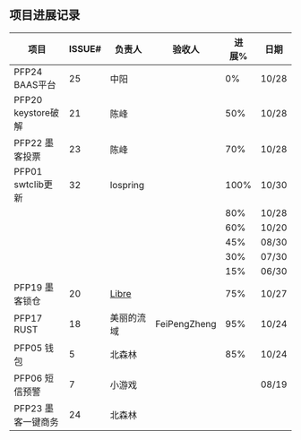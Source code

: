 ## 项目进展记录

| 项目           | ISSUE# | 负责人 | 验收人 | 进展% | 日期  |
|----------------|--------|----------|--------|-------|-------|
| PFP24 BAAS平台 | 25     | 中阳     |        | 0%    | 10/28 |
| PFP20 keystore破解 | 21 | 陈峰     |        | 50%   | 10/28 |
| PFP22 墨客投票 | 23     | 陈峰     |        | 70%   | 10/28 |
| PFP01 swtclib更新 | 32  | lospring |        | 100%  | 10/30 |
|                |        |          |        | 80%   | 10/28 |
|                |        |          |        | 60%   | 10/20 |
|                |        |          |        | 45%   | 08/30 |
|                |        |          |        | 30%   | 07/30 |
|                |        |          |        | 15%   | 06/30 |
| PFP19 墨客锁仓 | 20     | [Libre](https://github.com/GinMu)    |        | 75%   | 10/27 |
| PFP17 RUST     | 18  | 美丽的流域  | FeiPengZheng | 95%   | 10/24 |
| PFP05 钱包     | 5      | 北森林   |        | 85%   | 10/24 |
| PFP06 短信预警 | 7      | 小游戏   |        |       | 08/19 |
| PFP23 墨客一键商务 | 24 | 北森林   |        |       |       |

